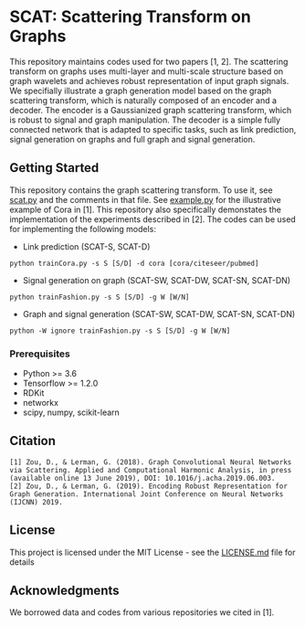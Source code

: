# SCAT: Scattering Transform on Graphs

This repository maintains codes used for two papers [1, 2]. The scattering transform on graphs uses multi-layer and multi-scale structure based on graph wavelets and achieves robust representation of input graph signals. We specifially illustrate a graph generation model based on the graph scattering transform, which is naturally composed of an encoder and a decoder. The encoder is a Gaussianized graph scattering transform, which is robust to signal and graph manipulation. The decoder is a simple fully connected network that is adapted to specific tasks, such as link prediction, signal generation on graphs and full graph and signal generation.

## Getting Started

This repository contains the graph scattering transform. To use it, see [scat.py](scat.py) and the comments in that file. See [example.py](example.py) for the illustrative example of Cora in [1]. This repository also specifically demonstates the implementation of the experiments described in [2]. The codes can be used for implementing the following models:
- Link prediction (SCAT-S, SCAT-D)
```
python trainCora.py -s S [S/D] -d cora [cora/citeseer/pubmed]
```
- Signal generation on graph (SCAT-SW, SCAT-DW, SCAT-SN, SCAT-DN)
```
python trainFashion.py -s S [S/D] -g W [W/N]
```
- Graph and signal generation (SCAT-SW, SCAT-DW, SCAT-SN, SCAT-DN)
```
python -W ignore trainFashion.py -s S [S/D] -g W [W/N]
```

### Prerequisites

* Python >= 3.6
* Tensorflow >= 1.2.0
* RDKit
* networkx
* scipy, numpy, scikit-learn

## Citation
```
[1] Zou, D., & Lerman, G. (2018). Graph Convolutional Neural Networks via Scattering. Applied and Computational Harmonic Analysis, in press (available online 13 June 2019), DOI: 10.1016/j.acha.2019.06.003.
[2] Zou, D., & Lerman, G. (2019). Encoding Robust Representation for Graph Generation. International Joint Conference on Neural Networks (IJCNN) 2019.
```

## License

This project is licensed under the MIT License - see the [LICENSE.md](LICENSE.md) file for details

## Acknowledgments

We borrowed data and codes from various repositories we cited in [1].
